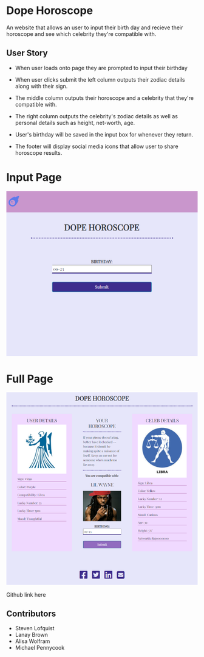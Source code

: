# Dope Horoscope
An website that allows an user to input their birth day and recieve their horoscope and see which celebrity they're compatible with.
## User Story
* When user loads onto page they are prompted to input their birthday

* When user clicks submit the left column outputs their zodiac details along with their sign. 

* The middle column outputs their horoscope and a celebrity that they're compatible with. 

* The right column outputs the celebrity's zodiac details as well as personal details such as height, net-worth, age.

* User's birthday will be saved in the input box for whenever they return. 

* The footer will display social media icons that allow user to share horoscope results.

# Input Page
![Full Page](images/load_page.PNG?raw=true "Full Page")
# Full Page
![Load Page](images/full_page.PNG?raw=true "Load Page")


<!-- Add github link later -->
Github link here


## Contributors
* Steven Lofquist
* Lanay Brown
* Alisa Wolfram
* Michael Pennycook

